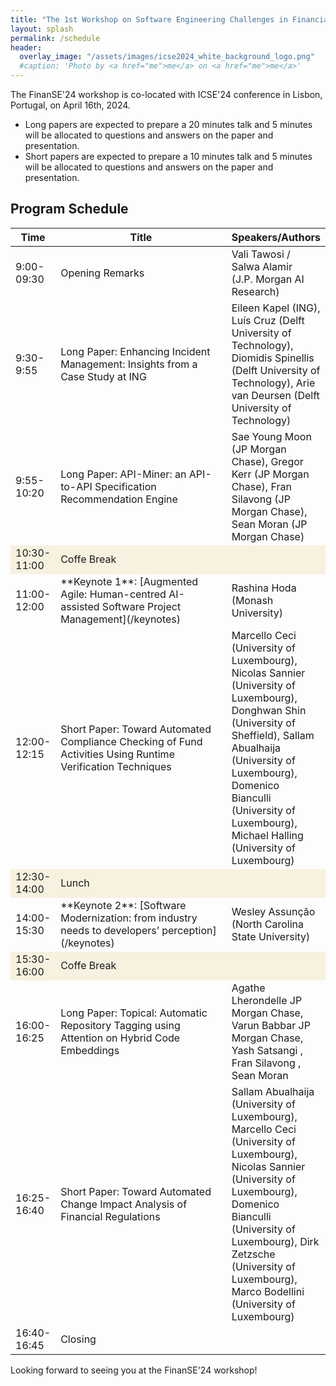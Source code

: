 ```yaml
---
title: "The 1st Workshop on Software Engineering Challenges in Financial Firms (FinanSE)"
layout: splash
permalink: /schedule
header:
  overlay_image: "/assets/images/icse2024_white_background_logo.png"
  #caption: 'Photo by <a href="me">me</a> on <a href="me">me</a>'
---
```


The FinanSE'24 workshop is co-located with ICSE'24 conference in Lisbon, Portugal, on April 16th, 2024.

- Long papers are expected to prepare a 20 minutes talk and 5 minutes will be allocated to questions and answers on the paper and presentation.
- Short papers are expected to prepare a 10 minutes talk and 5 minutes will be allocated to questions and answers on the paper and presentation.

<h2>Program Schedule</h2>
<center>
<table>
<colgroup>
    <col width="10%" />
    <col width="70%" />
    <col width="18%" />
</colgroup>
<thead>
    <tr class="header">
    <th>Time</th>
    <th>Title</th>
    <th>Speakers/Authors</th>
    </tr>
</thead>
<tbody>
    <tr>
        <td>9:00-09:30</td>
        <td>Opening Remarks</td>
        <td>Vali Tawosi / Salwa Alamir <br>
            (J.P. Morgan AI Research)</td>
    </tr>
    <tr>
        <td>9:30-9:55</td>
        <td markdown="span">Long Paper: Enhancing Incident Management: Insights from a Case Study at ING</td>
        <td>Eileen Kapel (ING), Luís Cruz (Delft University of Technology), Diomidis Spinellis (Delft University of Technology), Arie van Deursen (Delft University of Technology)</td>
    </tr>   
    <tr>
        <td>9:55-10:20</td>
        <td markdown="span">Long Paper: API-Miner: an API-to-API Specification Recommendation Engine</td>
        <td>Sae Young Moon (JP Morgan Chase), Gregor Kerr (JP Morgan Chase), Fran Silavong (JP Morgan Chase), Sean Moran (JP Morgan Chase)</td>
    </tr>        
     <tr bgcolor="#f7f1df">
        <td>10:30-11:00</td>
        <td>Coffe Break</td>
        <td></td>
    </tr>        
    <tr>
        <td>11:00-12:00</td>
        <td markdown="span">**Keynote 1**: [Augmented Agile: Human-centred AI-assisted Software Project Management](/keynotes)</td>
        <td>Rashina Hoda (Monash University)</td>
    </tr>  
    <tr>
        <td>12:00-12:15</td>
        <td markdown="span">Short Paper: Toward Automated Compliance Checking of Fund Activities Using Runtime Verification Techniques</td>
        <td>Marcello Ceci (University of Luxembourg), Nicolas Sannier (University of Luxembourg), Donghwan Shin (University of Sheffield), Sallam Abualhaija (University of Luxembourg), Domenico Bianculli (University of Luxembourg), Michael Halling (University of Luxembourg)</td>
    </tr>  
    <tr bgcolor="#f7f1df">
        <td>12:30-14:00</td>
        <td>Lunch</td>
        <td></td>
    </tr>  
    <tr>
        <td>14:00-15:30</td>
        <td markdown="span">**Keynote 2**: [Software Modernization: from industry needs to developers’ perception](/keynotes)</td>
        <td>Wesley Assunção (North Carolina State University)</td>
    </tr>  
    <tr bgcolor="#f7f1df">
        <td>15:30-16:00</td>
        <td>Coffe Break</td>
        <td></td>
    </tr> 
    <tr>
        <td>16:00-16:25</td>
        <td markdown="span">Long Paper: Topical: Automatic Repository Tagging using Attention on Hybrid Code Embeddings</td>
        <td>Agathe Lherondelle JP Morgan Chase, Varun Babbar JP Morgan Chase, Yash Satsangi , Fran Silavong , Sean Moran</td>
    </tr>  
    <tr>
        <td>16:25-16:40</td>
        <td markdown="span">Short Paper: Toward Automated Change Impact Analysis of Financial Regulations</td>
        <td>Sallam Abualhaija (University of Luxembourg), Marcello Ceci (University of Luxembourg), Nicolas Sannier (University of Luxembourg), Domenico Bianculli (University of Luxembourg), Dirk Zetzsche (University of Luxembourg), Marco Bodellini (University of Luxembourg)</td>
    </tr> 
    <tr>
        <td>16:40-16:45</td>
        <td markdown="span">Closing</td>
        <td></td>
    </tr>  
</tbody>
</table>
</center>

Looking forward to seeing you at the FinanSE'24 workshop!
